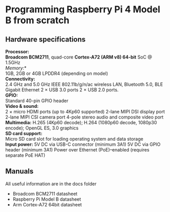 # Programming Raspberry Pi 4 Model B from scratch

## Hardware specifications

**Processor:**  
    **Broadcom BCM2711**, quad-core **Cortex-A72 (ARM v8) 64-bit** SoC @ 1.5GHz  
*Memory:**  
    1GB, 2GB or 4GB LPDDR4    (depending on model)  
**Connectivity:**  
    2.4 GHz and 5.0 GHz IEEE 802.11b/g/n/ac wireless LAN, Bluetooth 5.0, BLE    Gigabit Ethernet    2 × USB 3.0 ports    2 × USB 2.0 ports.  
**GPIO:**  
    Standard 40-pin GPIO header      
**Video & sound:**  
    2 × micro HDMI ports (up to 4Kp60 supported)    2-lane MIPI DSI display port    2-lane MIPI CSI camera port    4-pole stereo audio and composite video port  
**Multimedia:**     H.265 (4Kp60 decode);    H.264 (1080p60 decode, 1080p30 encode);    OpenGL ES, 3.0 graphics  
**SD card support:**  
    Micro SD card slot for loading operating system and data storage  
**Input power:**
    5V DC via USB-C connector (minimum 3A1)    5V DC via GPIO header (minimum 3A1)    Power over Ethernet (PoE)–enabled    (requires separate PoE HAT)  

## Manuals

All useful information are in the docs folder
- Broadcom BCM2711 datasheet
- Raspberry Pi Model B datasheet
- Arm Cortex-A72 64bit datasheet
